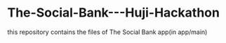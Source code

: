 # The-Social-Bank---Huji-Hackathon

this repository contains the files of The Social Bank app(in app/main)
